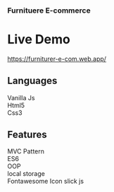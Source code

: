 ### Furnituere E-commerce
######  
# Live Demo
https://furniturer-e-com.web.app/
## Languages
Vanilla Js <br>
Html5<br>
Css3



## Features
MVC Pattern<br>
ES6<br>
OOP<br>
local storage <br>
Fontawesome Icon
slick js
